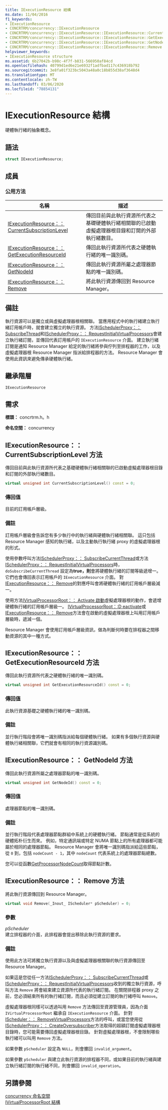 ```yaml
---
title: IExecutionResource 結構
ms.date: 11/04/2016
f1_keywords:
- IExecutionResource
- CONCRTRM/concurrency::IExecutionResource
- CONCRTRM/concurrency::IExecutionResource::IExecutionResource::CurrentSubscriptionLevel
- CONCRTRM/concurrency::IExecutionResource::IExecutionResource::GetExecutionResourceId
- CONCRTRM/concurrency::IExecutionResource::IExecutionResource::GetNodeId
- CONCRTRM/concurrency::IExecutionResource::IExecutionResource::Remove
helpviewer_keywords:
- IExecutionResource structure
ms.assetid: 6b27042b-b98c-4f7f-b831-566950af84cd
ms.openlocfilehash: 40799d1ed6e21e6932f1adfbad117c436918b792
ms.sourcegitcommit: 3e8fa01f323bc5043a48a0c18b855d38af3648d4
ms.translationtype: MT
ms.contentlocale: zh-TW
ms.lasthandoff: 03/06/2020
ms.locfileid: "78854131"
---
```

# <a name="iexecutionresource-structure"></a>IExecutionResource 結構

硬體執行緒的抽象概念。

## <a name="syntax"></a>語法

```cpp
struct IExecutionResource;
```

## <a name="members"></a>成員

### <a name="public-methods"></a>公用方法

|名稱|描述|
|----------|-----------------|
|[IExecutionResource：： CurrentSubscriptionLevel](#currentsubscriptionlevel)|傳回目前與此執行資源所代表之基礎硬體執行緒相關聯的已啟動虛擬處理器根目錄和訂閱的外部執行緒數目。|
|[IExecutionResource：： GetExecutionResourceId](#getexecutionresourceid)|傳回此執行資源所代表之硬體執行緒的唯一識別碼。|
|[IExecutionResource：： GetNodeId](#getnodeid)|傳回此執行資源所屬之處理器節點的唯一識別碼。|
|[IExecutionResource：： Remove](#remove)|將此執行資源傳回到 Resource Manager。|

## <a name="remarks"></a>備註

執行資源可以是獨立或與虛擬處理器根相關聯。 當應用程式中的執行緒建立執行緒訂用帳戶時，就會建立獨立的執行資源。 方法[ISchedulerProxy：： SubscribeThread](ischedulerproxy-structure.md#subscribecurrentthread)和[ISchedulerProxy：： RequestInitialVirtualProcessors](ischedulerproxy-structure.md#requestinitialvirtualprocessors)會建立執行緒訂閱，並傳回代表訂用帳戶的 `IExecutionResource` 介面。 建立執行緒訂閱是通知 Resource Manager 給定的執行緒將參與佇列至排程器的工作，以及虛擬處理器根 Resource Manager 指派給排程器的方法。 Resource Manager 會使用此資訊來避免傳承硬體執行緒。

## <a name="inheritance-hierarchy"></a>繼承階層

`IExecutionResource`

## <a name="requirements"></a>需求

**標頭：** concrtrm.h。h

**命名空間：** concurrency

## <a name="currentsubscriptionlevel"></a>IExecutionResource：： CurrentSubscriptionLevel 方法

傳回目前與此執行資源所代表之基礎硬體執行緒相關聯的已啟動虛擬處理器根目錄和訂閱的外部執行緒數目。

```cpp
virtual unsigned int CurrentSubscriptionLevel() const = 0;
```

### <a name="return-value"></a>傳回值

目前的訂用帳戶層級。

### <a name="remarks"></a>備註

訂用帳戶層級會告訴您有多少執行中的執行緒與硬體執行緒相關聯。 這只包括 Resource Manager 感知的執行緒，以及主動執行執行緒 proxy 的虛擬處理器根的形式。

使用參數呼叫方法[ISchedulerProxy：： SubscribeCurrentThread](ischedulerproxy-structure.md#subscribecurrentthread)或方法[ISchedulerProxy：： RequestInitialVirtualProcessors](ischedulerproxy-structure.md#requestinitialvirtualprocessors)時，`doSubscribeCurrentThread` 設定為**true，則**會將硬體執行緒的訂閱等級遞增一。 它們也會傳回表示訂用帳戶的 `IExecutionResource` 介面。 對[IExecutionResource：： Remove](#remove)的對應呼叫會將硬體執行緒的訂用帳戶層級減一。

使用方法[IVirtualProcessorRoot：： Activate 啟動](ivirtualprocessorroot-structure.md#activate)虛擬處理器根的動作，會遞增硬體執行緒的訂用帳戶層級一。 [IVirtualProcessorRoot：:D eactivate](ivirtualprocessorroot-structure.md#deactivate)或[IExecutionResource：： Remove](#remove)方法會在啟動的虛擬處理器根上叫用訂用帳戶層級時，遞減一個。

Resource Manager 會使用訂用帳戶層級資訊，做為判斷何時要在排程器之間移動資源的其中一種方式。

## <a name="getexecutionresourceid"></a>IExecutionResource：： GetExecutionResourceId 方法

傳回此執行資源所代表之硬體執行緒的唯一識別碼。

```cpp
virtual unsigned int GetExecutionResourceId() const = 0;
```

### <a name="return-value"></a>傳回值

此執行資源基礎之硬體執行緒的唯一識別碼。

### <a name="remarks"></a>備註

並行執行階段會將唯一識別碼指派給每個硬體執行緒。 如果有多個執行資源與硬體執行緒相關聯，它們就會有相同的執行資源識別碼。

## <a name="getnodeid"></a>IExecutionResource：： GetNodeId 方法

傳回此執行資源所屬之處理器節點的唯一識別碼。

```cpp
virtual unsigned int GetNodeId() const = 0;
```

### <a name="return-value"></a>傳回值

處理器節點的唯一識別碼。

### <a name="remarks"></a>備註

並行執行階段代表處理器節點群組中系統上的硬體執行緒。 節點通常是從系統的硬體拓朴衍生而來。 例如，特定通訊端或特定 NUMA 節點上的所有處理器都可能屬於相同的處理器節點。 Resource Manager 會將唯一識別碼指派給這些節點，從 `0` 到，包括 `nodeCount - 1`，其中 `nodeCount` 代表系統上的處理器節點總數。

您可以從函數[GetProcessorNodeCount](concurrency-namespace-functions.md)取得節點計數。

## <a name="remove"></a>IExecutionResource：： Remove 方法

將此執行資源傳回到 Resource Manager。

```cpp
virtual void Remove(_Inout_ IScheduler* pScheduler) = 0;
```

### <a name="parameters"></a>參數

*pScheduler*<br/>
建立排程器的介面，此排程器會提出移除此執行資源的要求。

### <a name="remarks"></a>備註

使用此方法可將獨立執行資源以及與虛擬處理器根關聯的執行資源傳回至 Resource Manager。

如果這是您從任一方法[ISchedulerProxy：： SubscribeCurrentThread](ischedulerproxy-structure.md#subscribecurrentthread)或[ISchedulerProxy：： RequestInitialVirtualProcessors](ischedulerproxy-structure.md#requestinitialvirtualprocessors)收到的獨立執行資源，呼叫方法 `Remove` 將會結束建立資源所代表的執行緒訂閱。 在關閉排程器 proxy 之前，您必須結束所有的執行緒訂閱，而且必須從建立訂閱的執行緒呼叫 `Remove`。

虛擬處理器根同樣可以透過叫用 `Remove` 方法傳回至資源管理員，因為介面 `IVirtualProcessorRoot` 繼承自 `IExecutionResource` 介面。 針對[IScheduler：： RemoveVirtualProcessors](ischeduler-structure.md#removevirtualprocessors)方法的呼叫，或當您使用從[ISchedulerProxy：： CreateOversubscriber](ischedulerproxy-structure.md#createoversubscriber)方法取得的超額訂閱虛擬處理器根目錄時，您可能需要傳回虛擬處理器根目錄。 針對虛擬處理器根，不會限制哪些執行緒可以叫用 `Remove` 方法。

如果參數 `pScheduler` 設定為 `NULL`，則會擲回 `invalid_argument`。

如果參數 `pScheduler` 與建立此執行資源的排程器不同，或如果目前的執行緒與建立執行緒訂閱的執行緒不同，則會擲回 `invalid_operation`。

## <a name="see-also"></a>另請參閱

[concurrency 命名空間](concurrency-namespace.md)<br/>
[IVirtualProcessorRoot 結構](ivirtualprocessorroot-structure.md)
